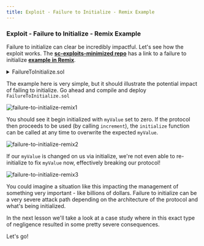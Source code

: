 ```yaml
---
title: Exploit - Failure to Initialize - Remix Example
---
```


### Exploit - Failure to Initialize - Remix Example

Failure to initialize can clear be incredibly impactful. Let's see how the exploit works. The [**sc-exploits-minimized repo**](https://github.com/Cyfrin/sc-exploits-minimized) has a link to a failure to initialize [**example in Remix**](https://remix.ethereum.org/#url=https://github.com/Cyfrin/sc-exploits-minimized/blob/main/src/failure-to-initialize/FailureToInitialize.sol&lang=en&optimize=false&runs=200&evmVersion=null&version=soljson-v0.8.20+commit.a1b79de6.js).

<details>
<summary>FailureToInitialize.sol</summary>

> **Note:** I've added the initializer modifier to our initialize function here. This is omitted in the video version of this lesson. Feel free to copy this contract into your Remix instance.

```js
// SPDX-License-Identifier: MIT
pragma solidity 0.8.20;

import "@openzeppelin/contracts/proxy/utils/Initializable.sol";

contract FailureToInitialize is Initializable {
    uint256 public myValue;
    bool public initialized;

    function initialize(uint256 _startingValue) public initializer{
        myValue = _startingValue;
        initialized = true;
    }

    // We should have a check here to make sure the contract was initialized!
    function increment() public {
        myValue++;
    }
}
```

</details>


The example here is very simple, but it should illustrate the potential impact of failing to initialize. Go ahead and compile and deploy `FailureToInitialize.sol`

![failure-to-initialize-remix1](/security-section-6/21-failure-to-initialize-remix/failure-to-initialize-remix1.png)

You should see it begin initialized with `myValue` set to zero. If the protocol then proceeds to be used (by calling `increment`), the `initialize` function can be called at any time to overwrite the expected `myValue`.

![failure-to-initialize-remix2](/security-section-6/21-failure-to-initialize-remix/failure-to-initialize-remix2.png)

If our `myValue` is changed on us via initialize, we're not even able to re-initialize to fix `myValue` now, effectively breaking our protocol!

![failure-to-initialize-remix3](/security-section-6/21-failure-to-initialize-remix/failure-to-initialize-remix3.png)

You could imagine a situation like this impacting the management of something very important - like billions of dollars. Failure to initialize can be a very severe attack path depending on the architecture of the protocol and what's being initialized.

In the next lesson we'll take a look at a case study where in this exact type of negligence resulted in some pretty severe consequences.

Let's go!
